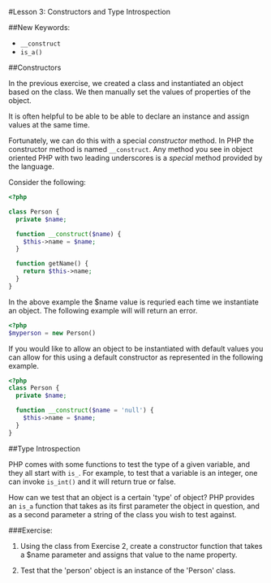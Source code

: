 #Lesson 3: Constructors and Type Introspection

##New Keywords:
 - `__construct`
 - `is_a()`

##Constructors

In the previous exercise, we created a class and instantiated an object based
on the class. We then manually set the values of properties of the object. 

It is often helpful to be able to be able to declare an instance and assign values at the
same time.

Fortunately, we can do this with a special *constructor* method. In PHP the
constructor method is named `__construct`. Any method you see in object oriented PHP with two leading underscores is a *special* method provided by the language.

Consider the following:

```php
<?php

class Person {
  private $name;

  function __construct($name) {
    $this->name = $name;
  }

  function getName() {
    return $this->name;
  }
}
```

In the above example the $name value is requried each time we instantiate an object. The following example will will return an error.

```php
<?php
$myperson = new Person()
```
If you would like to allow an object to be instantiated with default values you can allow for this using a default constructor as represented in the following example.

```php
<?php
class Person {
  private $name;

  function __construct($name = 'null') {
    $this->name = $name;
  }
}
```

##Type Introspection

PHP comes with some functions to test the type of a given variable, and they
all start with `is_`. For example, to test that a variable is an integer, one
can invoke `is_int()` and it will return true or false.

How can we test that an object is a certain 'type' of object? PHP provides an
`is_a` function that takes as its first parameter the object in question, and
as a second parameter a string of the class you wish to test against.

###Exercise:

 1. Using the class from Exercise 2, create a constructor function that takes
    a $name parameter and assigns that value to the name property.

 2. Test that the 'person' object is an instance of the 'Person' class.

